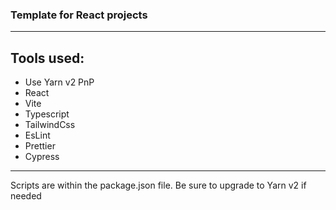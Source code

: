 ### Template for React projects

---
## Tools used:
- Use Yarn v2 PnP
- React
- Vite
- Typescript
- TailwindCss
- EsLint
- Prettier
- Cypress

---
Scripts are within the package.json file.  Be sure to upgrade to Yarn v2 if needed
